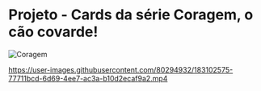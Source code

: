 # Projeto - Cards da série Coragem, o cão covarde!


![Coragem](https://user-images.githubusercontent.com/80294932/183102402-b17564fa-1629-40d2-a85b-de4ad256cc7f.gif)


https://user-images.githubusercontent.com/80294932/183102575-77711bcd-6d69-4ee7-ac3a-b10d2ecaf9a2.mp4

